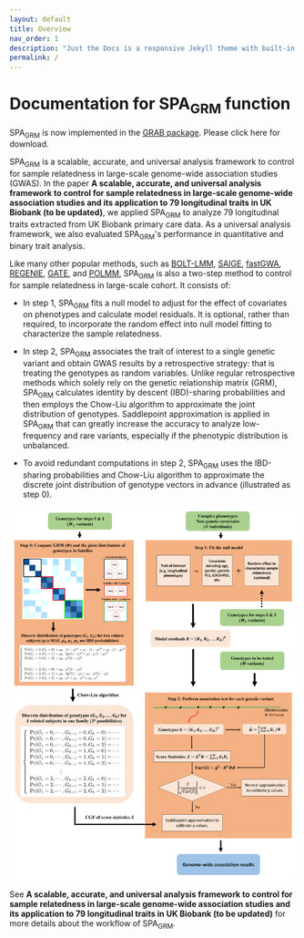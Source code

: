 ```yaml
---
layout: default
title: Overview
nav_order: 1
description: "Just the Docs is a responsive Jekyll theme with built-in search that is easily customizable and hosted on GitHub Pages."
permalink: /
---
```


# Documentation for SPA<sub>GRM</sub> function

SPA<sub>GRM</sub> is now implemented in the [GRAB package](https://wenjianbi.github.io/grab.github.io/). Please click here for download.

SPA<sub>GRM</sub> is a scalable, accurate, and universal analysis framework to control for sample relatedness in large-scale genome-wide association studies (GWAS). In the paper **A scalable, accurate, and universal analysis framework to control for sample relatedness in large-scale genome-wide association studies and its application to 79 longitudinal traits in UK Biobank (to be updated)**, we applied SPA<sub>GRM</sub> to analyze 79 longitudinal traits extracted from UK Biobank primary care data. As a universal analysis framework, we also evaluated SPA<sub>GRM</sub>'s performance in quantitative and binary trait analysis. 

Like many other popular methods, such as [BOLT-LMM](https://alkesgroup.broadinstitute.org/BOLT-LMM/BOLT-LMM_manual.html), [SAIGE](https://saigegit.github.io/SAIGE-doc/), [fastGWA](https://yanglab.westlake.edu.cn/software/gcta/#Overview), [REGENIE](https://rgcgithub.github.io/regenie/), [GATE](https://github.com/weizhou0/GATE), and [POLMM](https://github.com/WenjianBI/POLMM), SPA<sub>GRM</sub> is also a two-step method to control for sample relatedness in large-scale cohort. It consists of:

- In step 1, SPA<sub>GRM</sub> fits a null model to adjust for the effect of covariates on phenotypes and calculate model residuals. It is optional, rather than required, to incorporate the random effect into null model fitting to characterize the sample relatedness. 

- In step 2, SPA<sub>GRM</sub> associates the trait of interest to a single genetic variant and obtain GWAS results by a retrospective strategy: that is treating the genotypes as random variables. Unlike regular retrospective methods which solely rely on the genetic relationship matrix (GRM), SPA<sub>GRM</sub> calculates identity by descent (IBD)-sharing probabilities and then employs the Chow-Liu algorithm to approximate the joint distribution of genotypes. Saddlepoint approximation is applied in SPA<sub>GRM</sub> that can greatly increase the accuracy to analyze low-frequency and rare variants, especially if the phenotypic distribution is unbalanced. 

- To avoid redundant computations in step 2, SPA<sub>GRM</sub> uses the IBD-sharing probabilities and Chow-Liu algorithm to approximate the discrete joint distribution of genotype vectors in advance (illustrated as step 0). 

![plot](https://raw.githubusercontent.com/Fantasy-XuHe/SPAGRM.github.io/main/docs/assets/images/workfolw%20of%20SPAGRM.png)

See **A scalable, accurate, and universal analysis framework to control for sample relatedness in large-scale genome-wide association studies and its application to 79 longitudinal traits in UK Biobank (to be updated)** for more details about the workflow of SPA<sub>GRM</sub>.

